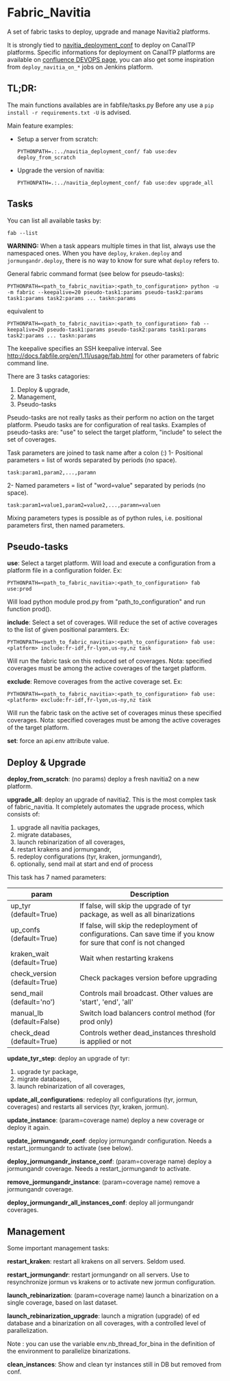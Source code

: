 Fabric_Navitia
==============
A set of fabric tasks to deploy, upgrade and manage Navitia2 platforms.

It is strongly tied to [navitia_deployment_conf](https://github.com/CanalTP/navitia_deployment_conf)
to deploy on CanalTP platforms.
Specific informations for deployment on CanalTP platforms are available on
[confluence DEVOPS page](http://confluence.canaltp.fr/pages/viewpage.action?spaceKey=DEVOPS&title=Navitia2),
you can also get some inspiration from `deploy_navitia_on_*` jobs on Jenkins platform.

TL;DR:
------
The main functions availables are in fabfile/tasks.py
Before any use a `pip install -r requirements.txt -U` is advised.

Main feature examples:

* Setup a server from scratch:

    ```PYTHONPATH=.:../navitia_deployment_conf/ fab use:dev deploy_from_scratch```

* Upgrade the version of navitia:

    ```PYTHONPATH=.:../navitia_deployment_conf/ fab use:dev upgrade_all```


Tasks
-----
You can list all available tasks by:

    fab --list

**WARNING:** When a task appears multiple times in that list, always use the namespaced ones.
When you have `deploy`, `kraken.deploy` and `jormungandr.deploy`,
there is no way to know for sure what `deploy` refers to.

General fabric command format (see below for pseudo-tasks):

    PYTHONPATH=<path_to_fabric_navitia>:<path_to_configuration> python -u -m fabric --keepalive=20 pseudo-task1:params pseudo-task2:params task1:params task2:params ... taskn:params

equivalent to

    PYTHONPATH=<path_to_fabric_navitia>:<path_to_configuration> fab --keepalive=20 pseudo-task1:params pseudo-task2:params task1:params task2:params ... taskn:params

The keepalive specifies an SSH keepalive interval.
See http://docs.fabfile.org/en/1.11/usage/fab.html for other parameters of fabric command line.

There are 3 tasks catagories:

 1. Deploy & upgrade,
 2. Management,
 3. Pseudo-tasks

Pseudo-tasks are not really tasks as their perform no action on the target platform.
Pseudo tasks are for configuration of real tasks.
Examples of pseudo-tasks are: "use" to select the target platform, "include" to select the set of coverages.

Task parameters are joined to task name after a colon (:)
1- Positional parameters = list of words separated by periods (no space).

    task:param1,param2,...,paramn

2- Named parameters = list of "word=value"  separated by periods (no space).

    task:param1=value1,param2=value2,...,paramn=valuen

Mixing parameters types is possible as of python rules, i.e. positional parameters first, then named parameters.

Pseudo-tasks
------------
**use**: Select a target platform.
Will load and execute a configuration from a platform file in a configuration folder. Ex:

    PYTHONPATH=<path_to_fabric_navitia>:<path_to_configuration> fab use:prod

Will load python module prod.py from "path_to_configuration" and run function prod().

**include**: Select a set of coverages.
Will reduce the set of active coverages to the list of given positional paramters. Ex:

    PYTHONPATH=<path_to_fabric_navitia>:<path_to_configuration> fab use:<platform> include:fr-idf,fr-lyon,us-ny,nz task

Will run the fabric task on this reduced set of coverages.
Nota: specified coverages must be among the active coverages of the target platform.

**exclude**: Remove coverages from the active coverage set. Ex:

    PYTHONPATH=<path_to_fabric_navitia>:<path_to_configuration> fab use:<platform> exclude:fr-idf,fr-lyon,us-ny,nz task

Will run the fabric task on the active set of coverages minus these specified coverages.
Nota: specified coverages must be among the active coverages of the target platform.

**set**: force an api.env attribute value.

Deploy & Upgrade
----------------

**deploy_from_scratch**: (no params) deploy a fresh navitia2 on a new platform.

**upgrade_all**: deploy an upgrade of navitia2.
This is the most complex task of fabric_navitia. It completely automates the upgrade process, which consists of:

 1. upgrade all navitia packages,
 2. migrate databases,
 3. launch rebinarization of all coverages,
 4. restart krakens and jormungandr,
 5. redeploy configurations (tyr, kraken, jormungandr),
 6. optionally, send mail at start and end of process

This task has 7 named parameters:

| param                        |  Description |
|------------------------------|--------------|
| up_tyr (default=True)        |  If false, will skip the upgrade of tyr package, as well as all binarizations |
| up_confs (default=True)      |  If false, will skip the redeployment of configurations. Can save time if you know for sure that conf is not changed |
| kraken_wait (default=True)   |  Wait when restarting krakens |
| check_version (default=True) |  Check packages version before upgrading |
| send_mail (default='no')     |  Controls mail broadcast. Other values are 'start', 'end', 'all'|
| manual_lb (default=False)    |  Switch load balancers control method (for prod only) |
| check_dead (default=True)    | Controls wether dead_instances threshold is applied or not |

**update_tyr_step**: deploy an upgrade of tyr:

 1. upgrade tyr package,
 2. migrate databases,
 3. launch rebinarization of all coverages,

**update_all_configurations**: redeploy all configurations (tyr, jormun, coverages) and restarts all services (tyr, kraken, jormun).

**update_instance**: (param=coverage name) deploy a new coverage or deploy it again.

**update_jormungandr_conf**: deploy jormungandr configuration. Needs a restart_jormungandr to activate (see below).

**deploy_jormungandr_instance_conf**: (param=coverage name) deploy a jormungandr coverage. Needs a restart_jormungandr to activate.

**remove_jormungandr_instance**: (param=coverage name) remove a jormungandr coverage.

**deploy_jormungandr_all_instances_conf**: deploy all jormungandr coverages.


Management
----------
Some important management tasks:

**restart_kraken**: restart all krakens on all servers. Seldom used.

**restart_jormungandr**: restart jormungandr on all servers. Use to resynchronize jormun vs krakens or to activate new jormun configuration.

**launch_rebinarization**: (param=coverage name) launch a binarization on a single coverage, based on last dataset.

**launch_rebinarization_upgrade**: launch a migration (upgrade) of ed database and a binarization on all coverages, with a controlled level of parallelization.

Note : you can use the variable env.nb_thread_for_bina in the definition of the environment to parallelize binarizations.

**clean_instances**: Show and clean tyr instances still in DB but removed from conf.
